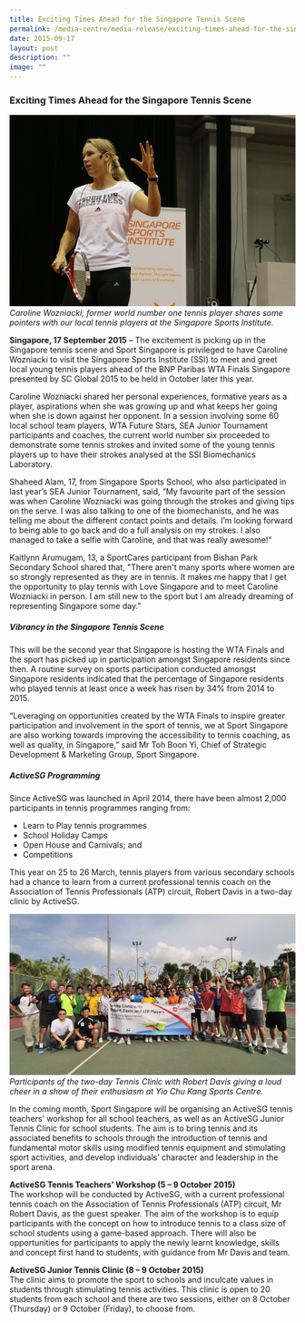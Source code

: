 ```yaml
---
title: Exciting Times Ahead for the Singapore Tennis Scene
permalink: /media-centre/media-release/exciting-times-ahead-for-the-singapore-tennis-scene/
date: 2015-09-17
layout: post
description: ""
image: ""
---
```

### **Exciting Times Ahead for the Singapore Tennis Scene**

![](/images/Media%20Centre/Media%20Release/2015/September/Caroline%20Woznicki%20demonstrating%20tennis%20moves%20to%20students%20%20photos%20by%20R%20Benoj.jpeg)
_Caroline Wozniacki, former world number one tennis player shares some pointers with our local tennis players at the Singapore Sports Institute._

**Singapore, 17 September 2015** – The excitement is picking up in the Singapore tennis scene and Sport Singapore is privileged to have Caroline Wozniacki to visit the Singapore Sports Institute (SSI) to meet and greet local young tennis players ahead of the BNP Paribas WTA Finals Singapore presented by SC Global 2015 to be held in October later this year.

Caroline Wozniacki shared her personal experiences, formative years as a player, aspirations when she was growing up and what keeps her going when she is down against her opponent. In a session involving some 60 local school team players, WTA Future Stars, SEA Junior Tournament participants and coaches, the current world number six proceeded to demonstrate some tennis strokes and invited some of the young tennis players up to have their strokes analysed at the SSI Biomechanics Laboratory.  
  
Shaheed Alam, 17, from Singapore Sports School, who also participated in last year’s SEA Junior Tournament, said, “My favourite part of the session was when Caroline Wozniacki was going through the strokes and giving tips on the serve. I was also talking to one of the biomechanists, and he was telling me about the different contact points and details. I’m looking forward to being able to go back and do a full analysis on my strokes. I also managed to take a selfie with Caroline, and that was really awesome!”  
  
Kaitlynn Arumugam, 13, a SportCares participant from Bishan Park Secondary School shared that, "There aren't many sports where women are so strongly represented as they are in tennis. It makes me happy that I get the opportunity to play tennis with Love Singapore and to meet Caroline Wozniacki in person. I am still new to the sport but I am already dreaming of representing Singapore some day."  
  
  
##### **Vibrancy in the Singapore Tennis Scene**  

This will be the second year that Singapore is hosting the WTA Finals and the sport has picked up in participation amongst Singapore residents since then. A routine survey on sports participation conducted amongst Singapore residents indicated that the percentage of Singapore residents who played tennis at least once a week has risen by 34% from 2014 to 2015.  
  
“Leveraging on opportunities created by the WTA Finals to inspire greater participation and involvement in the sport of tennis, we at Sport Singapore are also working towards improving the accessibility to tennis coaching, as well as quality, in Singapore,” said Mr Toh Boon Yi, Chief of Strategic Development & Marketing Group, Sport Singapore.  
  
##### **ActiveSG Programming**  

Since ActiveSG was launched in April 2014, there have been almost 2,000 participants in tennis programmes ranging from:

* Learn to Play tennis programmes
* School Holiday Camps
* Open House and Carnivals; and
* Competitions

This year on 25 to 26 March, tennis players from various secondary schools had a chance to learn from a current professional tennis coach on the Association of Tennis Professionals (ATP) circuit, Robert Davis in a two-day clinic by ActiveSG.

![](/images/Media%20Centre/Media%20Release/2015/September/Tennis%20Clinic%20with%20Robert%20Davis%20and%20ATP%20Players%2025%20to%2026%20March%202015.jpeg)
_Participants of the two-day Tennis Clinic with Robert Davis giving a loud cheer in a show of their enthusiasm at Yio Chu Kang Sports Centre._

In the coming month, Sport Singapore will be organising an ActiveSG tennis teachers’ workshop for all school teachers, as well as an ActiveSG Junior Tennis Clinic for school students. The aim is to bring tennis and its associated benefits to schools through the introduction of tennis and fundamental motor skills using modified tennis equipment and stimulating sport activities, and develop individuals’ character and leadership in the sport arena.  
  
**ActiveSG Tennis Teachers’ Workshop (5 – 9 October 2015)**
<br>
The workshop will be conducted by ActiveSG, with a current professional tennis coach on the Association of Tennis Professionals (ATP) circuit, Mr Robert Davis, as the guest speaker. The aim of the workshop is to equip participants with the concept on how to introduce tennis to a class size of school students using a game-based approach. There will also be opportunities for participants to apply the newly learnt knowledge, skills and concept first hand to students, with guidance from Mr Davis and team.  
 
**ActiveSG Junior Tennis Clinic (8 – 9 October 2015)**
<br>
The clinic aims to promote the sport to schools and inculcate values in students through stimulating tennis activities. This clinic is open to 20 students from each school and there are two sessions, either on 8 October (Thursday) or 9 October (Friday), to choose from.